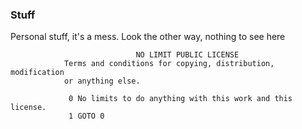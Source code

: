 ### Stuff

Personal stuff, it's a mess. Look the other way, nothing to see here 




                                NO LIMIT PUBLIC LICENSE
                Terms and conditions for copying, distribution, modification
                or anything else.
                
                 0 No limits to do anything with this work and this license.
                 1 GOTO 0

